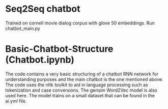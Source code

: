 # Seq2Seq chatbot
Trained on cornell movie dialog corpus with glove 50 embeddings. Run chatbot_main.py


# Basic-Chatbot-Structure (Chatbot.ipynb)
The code contains a very basic structuring of a chatbot RNN network for understanding purposes and the main chatbot is the one mentioned above. 
The code uses the nltk toolkit to aid in language processing such as tokenization and case conversions.
The gensim Word2Vec model is also used here. 
The model trains on a small dataset that can be found in the ai.yml file.
